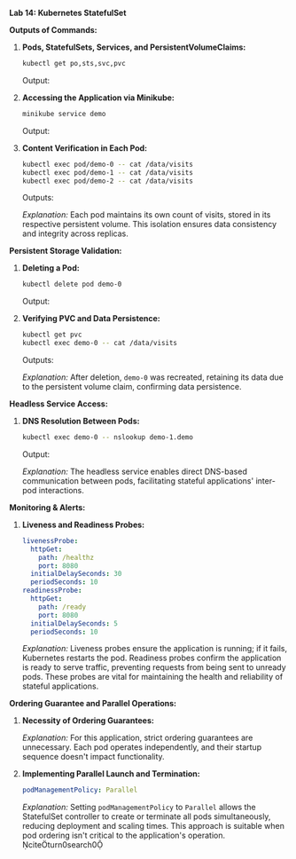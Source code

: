 **Lab 14: Kubernetes StatefulSet**

**Outputs of Commands:**

1. **Pods, StatefulSets, Services, and PersistentVolumeClaims:**

   ```bash
   kubectl get po,sts,svc,pvc
   ```

   Output:

2. **Accessing the Application via Minikube:**

   ```bash
   minikube service demo
   ```

   Output:

3. **Content Verification in Each Pod:**

   ```bash
   kubectl exec pod/demo-0 -- cat /data/visits
   kubectl exec pod/demo-1 -- cat /data/visits
   kubectl exec pod/demo-2 -- cat /data/visits
   ```

   Outputs:

   *Explanation:* Each pod maintains its own count of visits, stored in its respective persistent volume. This isolation ensures data consistency and integrity across replicas.

**Persistent Storage Validation:**

1. **Deleting a Pod:**

   ```bash
   kubectl delete pod demo-0
   ```

   Output:

2. **Verifying PVC and Data Persistence:**

   ```bash
   kubectl get pvc
   kubectl exec demo-0 -- cat /data/visits
   ```

   Outputs:

   *Explanation:* After deletion, `demo-0` was recreated, retaining its data due to the persistent volume claim, confirming data persistence.

**Headless Service Access:**

1. **DNS Resolution Between Pods:**

   ```bash
   kubectl exec demo-0 -- nslookup demo-1.demo
   ```

   Output:

   *Explanation:* The headless service enables direct DNS-based communication between pods, facilitating stateful applications' inter-pod interactions.

**Monitoring & Alerts:**

1. **Liveness and Readiness Probes:**

   ```yaml
   livenessProbe:
     httpGet:
       path: /healthz
       port: 8080
     initialDelaySeconds: 30
     periodSeconds: 10
   readinessProbe:
     httpGet:
       path: /ready
       port: 8080
     initialDelaySeconds: 5
     periodSeconds: 10
   ```

   *Explanation:* Liveness probes ensure the application is running; if it fails, Kubernetes restarts the pod. Readiness probes confirm the application is ready to serve traffic, preventing requests from being sent to unready pods. These probes are vital for maintaining the health and reliability of stateful applications.

**Ordering Guarantee and Parallel Operations:**

1. **Necessity of Ordering Guarantees:**

   *Explanation:* For this application, strict ordering guarantees are unnecessary. Each pod operates independently, and their startup sequence doesn't impact functionality.

2. **Implementing Parallel Launch and Termination:**

   ```yaml
   podManagementPolicy: Parallel
   ```

   *Explanation:* Setting `podManagementPolicy` to `Parallel` allows the StatefulSet controller to create or terminate all pods simultaneously, reducing deployment and scaling times. This approach is suitable when pod ordering isn't critical to the application's operation. citeturn0search0 